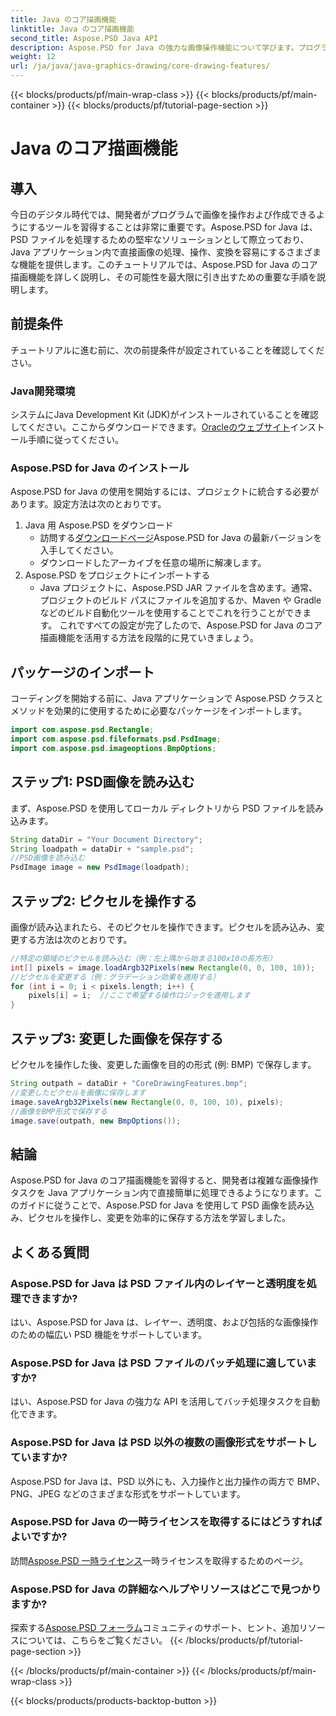 ```yaml
---
title: Java のコア描画機能
linktitle: Java のコア描画機能
second_title: Aspose.PSD Java API
description: Aspose.PSD for Java の強力な画像操作機能について学びます。プログラムで PSD 画像を読み込み、操作し、保存する方法を学びます。
weight: 12
url: /ja/java/java-graphics-drawing/core-drawing-features/
---
```


{{< blocks/products/pf/main-wrap-class >}}
{{< blocks/products/pf/main-container >}}
{{< blocks/products/pf/tutorial-page-section >}}

# Java のコア描画機能

## 導入
今日のデジタル時代では、開発者がプログラムで画像を操作および作成できるようにするツールを習得することは非常に重要です。Aspose.PSD for Java は、PSD ファイルを処理するための堅牢なソリューションとして際立っており、Java アプリケーション内で直接画像の処理、操作、変換を容易にするさまざまな機能を提供します。このチュートリアルでは、Aspose.PSD for Java のコア描画機能を詳しく説明し、その可能性を最大限に引き出すための重要な手順を説明します。
## 前提条件
チュートリアルに進む前に、次の前提条件が設定されていることを確認してください。
### Java開発環境
システムにJava Development Kit (JDK)がインストールされていることを確認してください。ここからダウンロードできます。[Oracleのウェブサイト](https://www.oracle.com/java/technologies/javase-jdk11-downloads.html)インストール手順に従ってください。
### Aspose.PSD for Java のインストール
Aspose.PSD for Java の使用を開始するには、プロジェクトに統合する必要があります。設定方法は次のとおりです。
1. Java 用 Aspose.PSD をダウンロード
   - 訪問する[ダウンロードページ](https://releases.aspose.com/psd/java/)Aspose.PSD for Java の最新バージョンを入手してください。
   - ダウンロードしたアーカイブを任意の場所に解凍します。
2. Aspose.PSD をプロジェクトにインポートする
   - Java プロジェクトに、Aspose.PSD JAR ファイルを含めます。通常、プロジェクトのビルド パスにファイルを追加するか、Maven や Gradle などのビルド自動化ツールを使用することでこれを行うことができます。
これですべての設定が完了したので、Aspose.PSD for Java のコア描画機能を活用する方法を段階的に見ていきましょう。
## パッケージのインポート
コーディングを開始する前に、Java アプリケーションで Aspose.PSD クラスとメソッドを効果的に使用するために必要なパッケージをインポートします。
```java
import com.aspose.psd.Rectangle;
import com.aspose.psd.fileformats.psd.PsdImage;
import com.aspose.psd.imageoptions.BmpOptions;
```
## ステップ1: PSD画像を読み込む
まず、Aspose.PSD を使用してローカル ディレクトリから PSD ファイルを読み込みます。
```java
String dataDir = "Your Document Directory";
String loadpath = dataDir + "sample.psd";
//PSD画像を読み込む
PsdImage image = new PsdImage(loadpath);
```
## ステップ2: ピクセルを操作する
画像が読み込まれたら、そのピクセルを操作できます。ピクセルを読み込み、変更する方法は次のとおりです。
```java
//特定の領域のピクセルを読み込む（例：左上隅から始まる100x10の長方形）
int[] pixels = image.loadArgb32Pixels(new Rectangle(0, 0, 100, 10));
//ピクセルを変更する（例：グラデーション効果を適用する）
for (int i = 0; i < pixels.length; i++) {
    pixels[i] = i;  //ここで希望する操作ロジックを適用します
}
```
## ステップ3: 変更した画像を保存する
ピクセルを操作した後、変更した画像を目的の形式 (例: BMP) で保存します。
```java
String outpath = dataDir + "CoreDrawingFeatures.bmp";
//変更したピクセルを画像に保存します
image.saveArgb32Pixels(new Rectangle(0, 0, 100, 10), pixels);
//画像をBMP形式で保存する
image.save(outpath, new BmpOptions());
```

## 結論
Aspose.PSD for Java のコア描画機能を習得すると、開発者は複雑な画像操作タスクを Java アプリケーション内で直接簡単に処理できるようになります。このガイドに従うことで、Aspose.PSD for Java を使用して PSD 画像を読み込み、ピクセルを操作し、変更を効率的に保存する方法を学習しました。
## よくある質問
### Aspose.PSD for Java は PSD ファイル内のレイヤーと透明度を処理できますか?
はい、Aspose.PSD for Java は、レイヤー、透明度、および包括的な画像操作のための幅広い PSD 機能をサポートしています。
### Aspose.PSD for Java は PSD ファイルのバッチ処理に適していますか?
はい、Aspose.PSD for Java の強力な API を活用してバッチ処理タスクを自動化できます。
### Aspose.PSD for Java は PSD 以外の複数の画像形式をサポートしていますか?
Aspose.PSD for Java は、PSD 以外にも、入力操作と出力操作の両方で BMP、PNG、JPEG などのさまざまな形式をサポートしています。
### Aspose.PSD for Java の一時ライセンスを取得するにはどうすればよいですか?
訪問[Aspose.PSD 一時ライセンス](https://purchase.aspose.com/temporary-license/)一時ライセンスを取得するためのページ。
### Aspose.PSD for Java の詳細なヘルプやリソースはどこで見つかりますか?
探索する[Aspose.PSD フォーラム](https://forum.aspose.com/c/psd/34)コミュニティのサポート、ヒント、追加リソースについては、こちらをご覧ください。
{{< /blocks/products/pf/tutorial-page-section >}}

{{< /blocks/products/pf/main-container >}}
{{< /blocks/products/pf/main-wrap-class >}}

{{< blocks/products/products-backtop-button >}}
